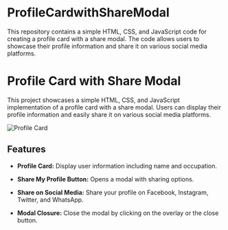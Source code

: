 # ProfileCardwithShareModal
This repository contains a simple HTML, CSS, and JavaScript code for creating a profile card with a share modal. The code allows users to showcase their profile information and share it on various social media platforms.
# Profile Card with Share Modal

This project showcases a simple HTML, CSS, and JavaScript implementation of a profile card with a share modal. Users can display their profile information and easily share it on various social media platforms.

![Profile Card](screenshot.png)

## Features

- **Profile Card:** Display user information including name and occupation.

- **Share My Profile Button:** Opens a modal with sharing options.

- **Share on Social Media:** Share your profile on Facebook, Instagram, Twitter, and WhatsApp.

- **Modal Closure:** Close the modal by clicking on the overlay or the close button.
